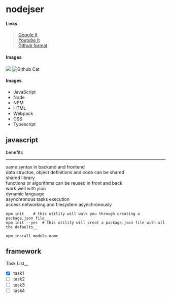 # nodejser


#### Links

> [Google It](https://google.com)  
> [Youtube It](https://youtube.com)  
> [Github format](https://docs.github.com/en/github/writing-on-github/getting-started-with-writing-and-formatting-on-github/basic-writing-and-formatting-syntax)  


#### Images
![](/screenshots/image1.png)
![Github Cat](https://docs.github.com/assets/cb-319866/images/help/writing/image-rendered.png)

<!-- This content will not appear in the rendered Markdown -->


#### Images

- JavaScript
- Node
- NPM
- HTML
- Webpack
- CSS
- Typescript

## javascript


benefits

---

same syntax in backend and frontend  
data structue, object definitions and code can be shared  
shared library  
functions or algorithms can be reused in front and back  
work well with json  
dynamic language  
asynchronous tasks execution  
access networking and filesystem asynchronously  

```
npm init 	# this utility will walk you through creating a package.json file__
npm init --yes 	# this utility will creat a package.json file with all the defaults__

npm install module_name

```

## framework

Task List__
- [X] task1
- [ ] task2
- [ ] task3
- [ ] task4
